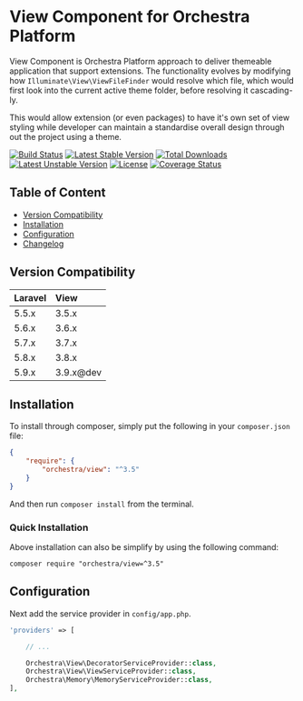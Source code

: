 View Component for Orchestra Platform
==============

View Component is Orchestra Platform approach to deliver themeable application that support extensions. The functionality evolves by modifying how `Illuminate\View\ViewFileFinder` would resolve which file, which would first look into the current active theme folder, before resolving it cascading-ly.

This would allow extension (or even packages) to have it's own set of view styling while developer can maintain a standardise overall design through out the project using a theme.

[![Build Status](https://travis-ci.org/orchestral/view.svg?branch=3.9)](https://travis-ci.org/orchestral/view)
[![Latest Stable Version](https://poser.pugx.org/orchestra/view/version)](https://packagist.org/packages/orchestra/view)
[![Total Downloads](https://poser.pugx.org/orchestra/view/downloads)](https://packagist.org/packages/orchestra/view)
[![Latest Unstable Version](https://poser.pugx.org/orchestra/view/v/unstable)](//packagist.org/packages/orchestra/view)
[![License](https://poser.pugx.org/orchestra/view/license)](https://packagist.org/packages/orchestra/view)
[![Coverage Status](https://coveralls.io/repos/github/orchestral/view/badge.svg?branch=3.9)](https://coveralls.io/github/orchestral/view?branch=3.9)

## Table of Content

* [Version Compatibility](#version-compatibility)
* [Installation](#installation)
* [Configuration](#configuration)
* [Changelog](https://github.com/orchestral/view/releases)

## Version Compatibility

Laravel    | View
:----------|:----------
 5.5.x     | 3.5.x
 5.6.x     | 3.6.x
 5.7.x     | 3.7.x
 5.8.x     | 3.8.x
 5.9.x     | 3.9.x@dev

## Installation

To install through composer, simply put the following in your `composer.json` file:

```json
{
    "require": {
        "orchestra/view": "^3.5"
    }
}
```

And then run `composer install` from the terminal.

### Quick Installation

Above installation can also be simplify by using the following command:

    composer require "orchestra/view=^3.5"

## Configuration

Next add the service provider in `config/app.php`.

```php
'providers' => [

    // ...

    Orchestra\View\DecoratorServiceProvider::class,
    Orchestra\View\ViewServiceProvider::class,
    Orchestra\Memory\MemoryServiceProvider::class,
],
```


